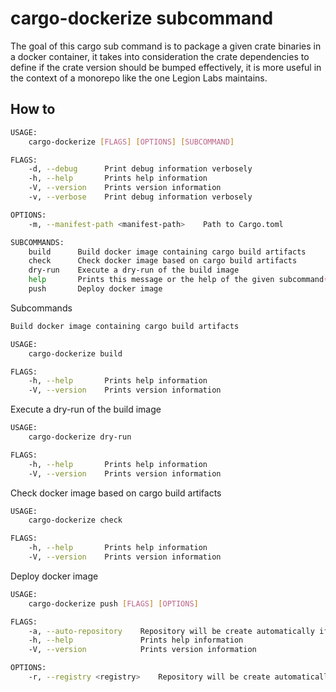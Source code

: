 # cargo-dockerize subcommand

The goal of this cargo sub command is to package a given crate binaries in a docker container, it takes into consideration the crate dependencies to define if the crate version should be bumped effectively, it is more useful in the context of a monorepo like the one Legion Labs maintains.

## How to

```bash
USAGE:
    cargo-dockerize [FLAGS] [OPTIONS] [SUBCOMMAND]

FLAGS:
    -d, --debug      Print debug information verbosely
    -h, --help       Prints help information
    -V, --version    Prints version information
    -v, --verbose    Print debug information verbosely

OPTIONS:
    -m, --manifest-path <manifest-path>    Path to Cargo.toml

SUBCOMMANDS:
    build      Build docker image containing cargo build artifacts
    check      Check docker image based on cargo build artifacts
    dry-run    Execute a dry-run of the build image
    help       Prints this message or the help of the given subcommand(s)
    push       Deploy docker image
```

Subcommands

```bash
Build docker image containing cargo build artifacts

USAGE:
    cargo-dockerize build

FLAGS:
    -h, --help       Prints help information
    -V, --version    Prints version information
```

Execute a dry-run of the build image

```bash
USAGE:
    cargo-dockerize dry-run

FLAGS:
    -h, --help       Prints help information
    -V, --version    Prints version information
```

Check docker image based on cargo build artifacts

```bash
USAGE:
    cargo-dockerize check

FLAGS:
    -h, --help       Prints help information
    -V, --version    Prints version information
```

Deploy docker image

```bash
USAGE:
    cargo-dockerize push [FLAGS] [OPTIONS]

FLAGS:
    -a, --auto-repository    Repository will be create automatically if not exists
    -h, --help               Prints help information
    -V, --version            Prints version information

OPTIONS:
    -r, --registry <registry>    Repository will be create automatically if not exists [default: aws]
```